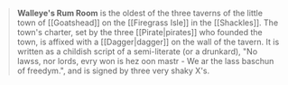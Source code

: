 > **Walleye's Rum Room** is the oldest of the three taverns of the little town of [[Goatshead]] on the [[Firegrass Isle]] in the [[Shackles]]. The town's charter, set by the three [[Pirate|pirates]] who founded the town, is affixed with a [[Dagger|dagger]] on the wall of the tavern. It is written as a childish script of a semi-literate (or a drunkard), "No lawss, nor lords, evry won is hez oon mastr - We ar the lass baschun of freedym.", and is signed by three very shaky X's.







